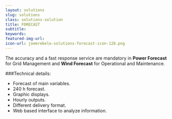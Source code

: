 ```yaml
---
layout: solutions
slug: solutions
class: solutions-solution
title: FORECAST
subtitle:
keywords: 
featured-img-url:
icon-url: joemrebelo-solutions-forecast-icon-128.png
---
```


<p class="lead">The accuracy and a fast response service are mandatory in <strong>Power Forecast</strong> for Grid Management and <strong>Wind Forecast</strong> for Operational and Maintenance.</p>

###Technical details: 

- Forecast of main variables.
- 240 h forecast.
- Graphic displays.
- Hourly outputs.
- Different delivery format.
- Web based interface to analyze information.